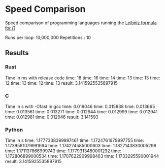 # Speed Comparison

Speed comparison of programming languages running the [Leibniz formula for
$\Pi$](https://en.wikipedia.org/wiki/Leibniz_formula_for_%CF%80)

Runs per loop: 10,000,000
Repetitions  : 10

## Results

### Rust

Time in ms with release code
time:   18
time:   16
time:   14
time:   13
time:   13
time:   12
time:   13
time:   12
time:   13
result: 3.1415925535897915

### C

Time in s with -Ofast in gcc
time:   0.019046
time:   0.015838
time:   0.013665
time:   0.013561
time:   0.013271
time:   0.012944
time:   0.012999
time:   0.012941
time:   0.012981
time:   0.012946
result: 3.141593

### Python

Time in s
time:  1.1777338399997461
time:  1.1724761679997755
time:  1.1739581079991694
time:  1.174274585000603
time:  1.1827143830005298
time:  1.171137866999743
time:  1.1779313480001292
time:  1.172806899000534
time:  1.1707622909998463
time:  1.1733295590001944
result:  3.1415925535897915
